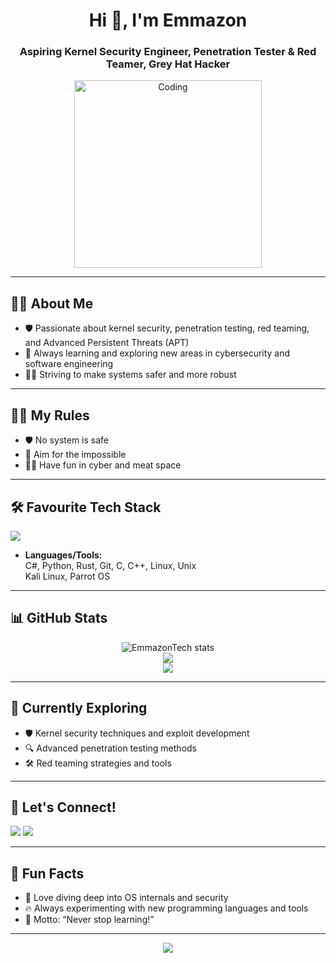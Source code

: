 <!-- Profile README for EmmazonTech -->

<h1 align="center">Hi 👋, I'm Emmazon</h1>
<h3 align="center">Aspiring Kernel Security Engineer, Penetration Tester & Red Teamer, Grey Hat Hacker</h3>
<p align="center">
  <img alt="Coding" width="300" src="https://media.giphy.com/media/qgQUggAC3Pfv687qPC/giphy.gif">
</p>

---

## 👨‍💻 About Me

- 🛡️ Passionate about kernel security, penetration testing, red teaming, and Advanced Persistent Threats (APT)
- 🔬 Always learning and exploring new areas in cybersecurity and software engineering
- 🧑‍💻 Striving to make systems safer and more robust

---

## 🧑‍💻 My Rules

- 🛡️ No system is safe
- 🔬 Aim for the impossible
- 🧑‍💻 Have fun in cyber and meat space

---

## 🛠️ Favourite Tech Stack

<p align="left">
  <img src="https://skillicons.dev/icons?i=cs,python,rust,git,c,cpp,linux" />
</p>

- **Languages/Tools:**  
  C#, Python, Rust, Git, C, C++, Linux, Unix  
  Kali Linux, Parrot OS

---

## 📊 GitHub Stats

<p align="center">
  <img src="https://github-readme-stats.vercel.app/api?username=EmmazonTech&show_icons=true&theme=tokyonight&hide_border=true" alt="EmmazonTech stats" />
  <br/>
  <img src="https://github-readme-streak-stats.herokuapp.com/?user=EmmazonTech&theme=tokyonight&hide_border=true" />
  <br/>
  <img src="https://github-readme-stats.vercel.app/api/top-langs/?username=EmmazonTech&layout=compact&theme=tokyonight&hide_border=true" />
</p>

---

## 🧠 Currently Exploring

- 🛡️ Kernel security techniques and exploit development
- 🔍 Advanced penetration testing methods
- 🛠️ Red teaming strategies and tools

---

## 🔗 Let's Connect!

<p align="left">
  <a href="https://github.com/EmmazonTech"><img src="https://img.shields.io/badge/GitHub-100000?style=for-the-badge&logo=github&logoColor=white"/></a>
  <a href="https://twitter.com/emmazontech1"><img src="https://img.shields.io/badge/Twitter-1DA1F2?style=for-the-badge&logo=twitter&logoColor=white"/></a>
</p>

---

## 💬 Fun Facts

- 🧩 Love diving deep into OS internals and security
- 🔥 Always experimenting with new programming languages and tools
- 👀 Motto: “Never stop learning!”

---

<p align="center">
  <img src="https://readme-typing-svg.herokuapp.com?font=Fira+Code&duration=4000&pause=1000&color=35F7F1&center=true&vCenter=true&width=435&lines=Kernel+Security+Enthusiast.;Penetration+Testing+Advocate.;Always+Learning+and+Building.;Let's+Connect!"/>
</p>
